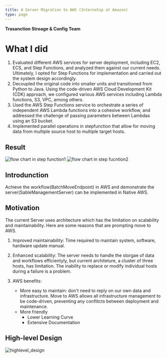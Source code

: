 ```yaml
---
title: A Server Migration to AWS (Internship at Amazon)
type: page
---
```


**Trasanction Stroage & Config Team**

# What I did
  1. Evaluated different AWS services for server deployment, including EC2, ECS, and Step Functions, and analyzed them against our current needs. Ultimately, I opted for Step Functions for implementation and carried out the system design accordingly.
  2. Decoupled the original code into smaller units and transitioned from Python to Java. Using the code-driven AWS Cloud Development Kit (CDK) approach, we configured various AWS services including Lambda functions, S3, VPC, among others.
  3. Used the AWS Step Functions service to orchestrate a series of independent AWS Lambda functions into a cohesive workflow, and addressed the challenge of passing parameters between Lambdas using an S3 bucket.
  4. Implemented parallel operations in stepfunction that allow for moving data from multiple source host to multiple target hosts.

## Result
![flow chart in step function1](/images/flowchart1.png)
![flow chart in step fucntion2](/images/flowchart2.png)

## Introdunction

Achieve the workflow(BatchMoveEndpoint) in AWS and demonstrate the server(SableManagementServer) can be implemented in Native AWS.

## Motivation

The current Server uses architecture which has the limitation on scalability and maintainability. Here are some reasons that are prompting move to AWS.

1. Improved maintainability:
Time required to maintain system, software, hardware update manual.

2. Enhanced scalability:
The server needs to handle the storgae of data and workflows efficientyly, but current architeture, a cluster of three hosts, has limitation. The inability to replace or modify individual hosts during a failure is a problem.

3. AWS benefits:
   - More easy to maintain: don't need to reply on our own data and infrastructure. Move to AWS allows all infrastructure management to be code-driven, preventing any conflitcts between deployment and maintenance.
   - More friendly
     - Lower Learning Curve
     - Extensive Documentation

## High-level Design
![highlevel_design](/images/lowlevel.png)
